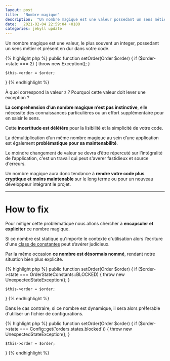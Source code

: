```yaml
---
layout: post
title:  "Nombre magique"
description:  "Un nombre magique est une valeur possedant un sens métier et présent en dur dans votre code."
date:   2021-02-04 22:59:04 +0100
categories: jekyll update
---
```


Un nombre magique est une valeur, le plus souvent un integer, possedant un sens métier et présent en dur dans votre code.

{% highlight php %}
public function setOrder(Order $order)
{
    if ($order->state === 2) {
        throw new Exception();
    }

    $this->order = $order;
}
{% endhighlight %}

À quoi correspond la valeur `2` ? Pourquoi cette valeur doit lever une exception ? 

<b>La comprehension d’un nombre magique n’est pas instinctive</b>, elle nécessite des connaissances particulières ou un effort supplémentaire pour en saisir le sens.

Cette <b>incertitude est délétère</b> pour la lisibilité et la simplicité de votre code.

La démultiplication d’un même nombre magique au sein d’une application est également <b>problématique pour sa maintenabilité</b>.

Le moindre changement de valeur se devra d’être répercuté sur l’intégralité de l’application, c'est un travail qui peut s'averer fastidieux et source d'erreurs.

Un nombre magique aura donc tendance à <b>rendre votre code plus cryptique et moins maintenable</b> sur le long terme ou pour un nouveau développeur intégrant le projet.

<hr>

<h1>How to fix</h1>

Pour mitiger cette problématique nous allons chercher à <b>encapsuler et expliciter</b> ce nombre magique.

Si ce nombre est statique qu'importe le contexte d'utilisation alors l’écriture d'une [class de constantes](https://www.php.net/manual/fr/language.oop5.constants.php) peut s’avérer judicieux.

Par la même occasion <b>ce nombre est désormais nommé</b>, rendant notre situation bien plus explicite.

{% highlight php %}
public function setOrder(Order $order)
{
    if ($order->state === OrderStateConstants::BLOCKED) {
        throw new UnexpectedStateException();
    }

    $this->order = $order;
}
{% endhighlight %}

Dans le cas contraire, si ce nombre est dynamique, il sera alors préferable d'utiliser un fichier de configurations.

{% highlight php %}
public function setOrder(Order $order)
{
    if ($order->state === Config::get('orders.states.blocked')) {
        throw new UnexpectedStateException();
    }

    $this->order = $order;
}
{% endhighlight %}
